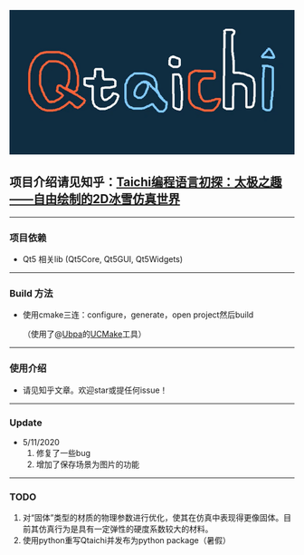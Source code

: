 ![](./images/qtaichi.png)

## 项目介绍请见知乎：[Taichi编程语言初探：太极之趣——自由绘制的2D冰雪仿真世界](https://zhuanlan.zhihu.com/p/139165414)

---

### 项目依赖

+ Qt5 相关lib (Qt5Core, Qt5GUI, Qt5Widgets)

---

### Build 方法

+ 使用cmake三连：configure，generate，open project然后build

  （使用了@[Ubpa](https://github.com/Ubpa)的[UCMake](https://github.com/Ubpa/UCMake)工具）

---

### 使用介绍

+ 请见知乎文章。欢迎star或提任何issue！

---

### Update

+ 5/11/2020
  1. 修复了一些bug
  2. 增加了保存场景为图片的功能

---

### TODO

1. 对“固体”类型的材质的物理参数进行优化，使其在仿真中表现得更像固体。目前其仿真行为是具有一定弹性的硬度系数较大的材料。
2. 使用python重写Qtaichi并发布为python package（暑假）